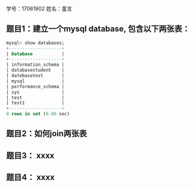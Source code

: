 学号：17061902
姓名：童言



## 题目1：建立一个mysql database, 包含以下两张表：
```sql
mysql> show databases;
+--------------------+
| Database           |
+--------------------+
| information_schema |
| databasestudent    |
| datebasetest       |
| mysql              |
| performance_schema |
| sys                |
| test               |
| test1              |
+--------------------+
8 rows in set (0.00 sec)
```

## 题目2：如何join两张表

## 题目3： xxxx

## 题目4： xxxx

